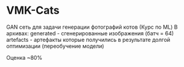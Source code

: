 # VMK-Cats
GAN сеть для задачи генерации фотографий котов (Курс по ML)
В архивах:
  generated - сгенерированные изображения (батч = 64)
  artefacts - артефакты которые получились в результате долгой оптимизации (переобучение модели)

Оценка ~80%
